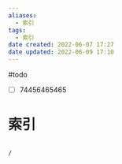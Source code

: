 ```yaml
---
aliases:
  - 索引
tags:
  - 索引
date created: 2022-06-07 17:27
date updated: 2022-06-09 17:10
---
```


#todo

- [ ] 74456465465

# 索引

```ActivityHistory

/

```
